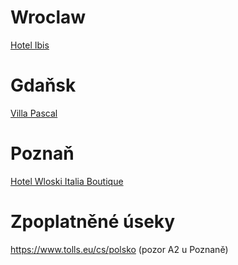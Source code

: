 # Wroclaw

[Hotel Ibis](https://www.google.com/maps/place/plac+Konstytucji+3+Maja+3,+50-083+Wroc%C5%82aw,+Polsko/@51.0994795,17.0393458,19z/data=!3m1!4b1!4m6!3m5!1s0x470fc26528e4d2ab:0x7777d0b386f18e94!8m2!3d51.0994787!4d17.0399895!16s%2Fg%2F11snq0thl_?entry=ttu&g_ep=EgoyMDI1MDcxNS4xIKXMDSoASAFQAw%3D%3D)

# Gdaňsk

[Villa Pascal](https://www.google.com/maps/place/%C5%81amana+5,+80-512+Gda%C5%84sk,+Polsko/@54.4103889,18.6299553,18z/data=!3m1!4b1!4m6!3m5!1s0x46fd0b489281cbc5:0x6a7ba1df6541564d!8m2!3d54.410388!4d18.6307208!16s%2Fg%2F11bw3y7k8d?entry=ttu&g_ep=EgoyMDI1MDcxNS4xIKXMDSoASAFQAw%3D%3D)

# Poznaň

[Hotel Wloski Italia Boutique](https://www.google.com/maps/place/Dolna+Wilda+8,+61-552+Pozna%C5%84,+Polsko/@52.3976159,16.9238492,17z/data=!3m1!4b1!4m6!3m5!1s0x47045b24a58c7703:0x266d2abd341d78d3!8m2!3d52.3976127!4d16.9264241!16s%2Fg%2F11ltcqz_lf?entry=ttu&g_ep=EgoyMDI1MDcxNS4xIKXMDSoASAFQAw%3D%3D)

# Zpoplatněné úseky

https://www.tolls.eu/cs/polsko (pozor A2 u Poznaně)

